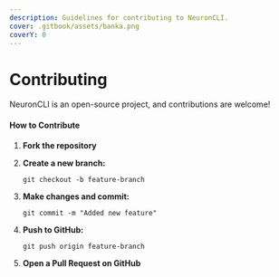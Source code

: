 ```yaml
---
description: Guidelines for contributing to NeuronCLI.
cover: .gitbook/assets/banka.png
coverY: 0
---
```


# Contributing

NeuronCLI is an open-source project, and contributions are welcome!

#### How to Contribute

1. **Fork the repository**
2.  **Create a new branch:**

    ```
    git checkout -b feature-branch
    ```
3.  **Make changes and commit:**

    ```
    git commit -m "Added new feature"
    ```
4.  **Push to GitHub:**

    ```
    git push origin feature-branch
    ```
5. **Open a Pull Request on GitHub**

